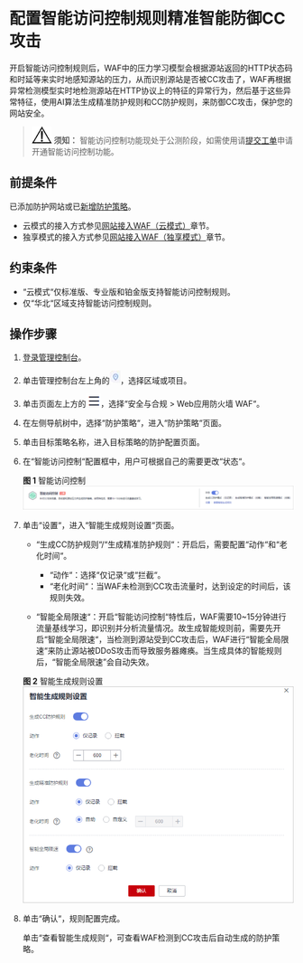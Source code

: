 # 配置智能访问控制规则精准智能防御CC攻击<a name="waf_01_1008"></a>

开启智能访问控制规则后，WAF中的压力学习模型会根据源站返回的HTTP状态码和时延等来实时地感知源站的压力，从而识别源站是否被CC攻击了，WAF再根据异常检测模型实时地检测源站在HTTP协议上的特征的异常行为，然后基于这些异常特征，使用AI算法生成精准防护规则和CC防护规则，来防御CC攻击，保护您的网站安全。

>![](public_sys-resources/icon-notice.gif) **须知：** 
>智能访问控制功能现处于公测阶段，如需使用请[提交工单](https://support.huaweicloud.com/usermanual-ticket/zh-cn_topic_0127038618.html)申请开通智能访问控制功能。

## 前提条件<a name="section5903171661012"></a>

已添加防护网站或已[新增防护策略](步骤一-（可选）新增防护策略.md)。

-   云模式的接入方式参见[网站接入WAF（云模式）](网站接入WAF（云模式）.md)章节。
-   独享模式的接入方式参见[网站接入WAF（独享模式）](网站接入WAF（独享模式）.md)章节。

## 约束条件<a name="section17523141010224"></a>

-   “云模式“仅标准版、专业版和铂金版支持智能访问控制规则。
-   仅“华北“区域支持智能访问控制规则。

## 操作步骤<a name="section118271525102418"></a>

1.  [登录管理控制台](https://console.huaweicloud.com/?locale=zh-cn)。
2.  单击管理控制台左上角的![](figures/icon-region-26.jpg)，选择区域或项目。
3.  单击页面左上方的![](figures/icon-Service-27.png)，选择“安全与合规  \>  Web应用防火墙 WAF“。
4.  在左侧导航树中，选择“防护策略“，进入“防护策略“页面。
5.  单击目标策略名称，进入目标策略的防护配置页面。
6.  在“智能访问控制“配置框中，用户可根据自己的需要更改“状态“。

    **图 1**  智能访问控制<a name="fig753634210339"></a>  
    ![](figures/智能访问控制.png "智能访问控制")

7.  单击“设置“，进入“智能生成规则设置“页面。

    -   “生成CC防护规则“/“生成精准防护规则“：开启后，需要配置“动作“和“老化时间“。
        -   “动作“：选择“仅记录“或“拦截“。
        -   “老化时间“：当WAF未检测到CC攻击流量时，达到设定的时间后，该规则失效。

    -   “智能全局限速“：开启“智能访问控制“特性后，WAF需要10\~15分钟进行流量基线学习，即识别并分析流量情况。故生成智能规则前，需要先开启“智能全局限速“，当检测到源站受到CC攻击后，WAF进行“智能全局限速“来防止源站被DDoS攻击而导致服务器瘫痪。当生成具体的智能规则后，“智能全局限速”会自动失效。

    **图 2**  智能生成规则设置<a name="fig174144515405"></a>  
    ![](figures/智能生成规则设置.png "智能生成规则设置")

8.  单击“确认“，规则配置完成。

    单击“查看智能生成规则“，可查看WAF检测到CC攻击后自动生成的防护策略。

